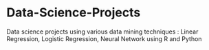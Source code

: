 # Data-Science-Projects
Data science projects using various  data mining techniques :  Linear Regression, Logistic Regression, Neural Network using R and Python
